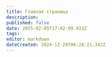 ```yaml
---
title: Главная страница
description: 
published: false
date: 2025-02-05T17:02:09.933Z
tags: 
editor: markdown
dateCreated: 2024-12-29T06:28:21.342Z
---
```


<a></a>